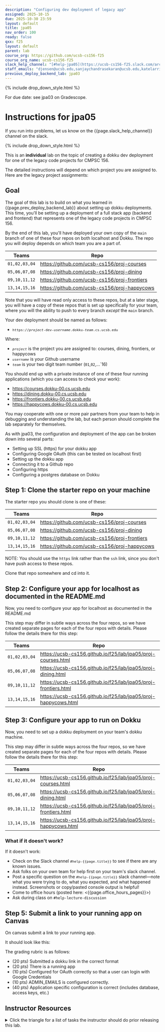 ```yaml
---
description: "Configuring dev deployment of legacy app"
assigned: 2025-10-15
due: 2025-10-30 23:59
layout: default
title: jpa05
nav_order: 100
ready: false
qxx: f25
layout: default
parent: lab
course_org: https://github.com/ucsb-cs156-f25
course_org_name: ucsb-cs156-f25
slack_help_channel: "[#help-jpa05](https://ucsb-cs156-f25.slack.com/archives/C09K987DZ08)"
staff_emails: "djensen@ucsb.edu,sanjaychandrasekaran@ucsb.edu,katelarrick@ucsb.edu,divyanipunj@ucsb.edu,samuelzhu@ucsb.edu,dgkirschbaum@ucsb.edu,phtcon@ucsb.edu"
previous_deploy_backend_lab: jpa03
---
```


<style>
  tt {white-space: pre; font-size: 80%;}
  code {white-space: pre}
  pre {white-space: pre}
</style>

{% include drop_down_style.html %}

For due date: see jpa03 on Gradescope.

# Instructions for jpa05

If you run into problems, let us know on the {{page.slack_help_channel}} channel on the slack.

{% include drop_down_style.html %}

This is an **individual** lab on the topic of creating a dokku dev deployment for one of the legacy code projects for CMPSC 156.

The detailed instructions will depend on which project you are assigned to.  Here are the legacy project assignments:

## Goal

The goal of this lab is to build on what you learned in {{page.prev_deploy_backend_lab}} about setting up
dokku deployments.  This time, you'll be setting up a deployment of a full stack app (backend and frontend) that represents one of the legacy code projects in CMPSC 156.

By the end of this lab, you'll have deployed your own copy of the `main` branch of one of these four repos on both localhost and Dokku.   The repo you will deploy
depends on which team you are a part of.

| Teams | Repo |
|-|-|
| `01,02,03,04` | <https://github.com/ucsb-cs156/proj-courses> |
| `05,06,07,08` | <https://github.com/ucsb-cs156/proj-dining> |
| `09,10,11,12` | <https://github.com/ucsb-cs156/proj-frontiers> |
| `13,14,15,16` | <https://github.com/ucsb-cs156/proj-happycows> |

Note that you will have read only access to these repos, but at a later stage, you will have a copy of these repos that is set up specifically for your team, where you will the ability to push to every branch *except* the `main` branch.

Your dev deployment should be named as follows:

* <tt>https://<i>project</i>-dev-<i>username</i>.dokku-<i>team</i>.cs.ucsb.edu</tt>

Where:
* <tt><i>project</i></tt> is the project you are assigned to: courses, dining, frontiers, or happycows
* <tt><i>username</i></tt> is your Github username
* <tt><i>team</i></tt> is your two digit team number (`01`,`02`,...`16)

You should end up with a private instance of one of these four running applications (which you can access to check your work):
* <https://courses.dokku-00.cs.ucsb.edu>
* <https://dining.dokku-00.cs.ucsb.edu>
* <https://frontiers.dokku-00.cs.ucsb.edu>
* <https://happycows.dokku-00.cs.ucsb.edu>

You may cooperate with one or more pair partners from your team to help in debugging and understanding the lab, but each person should complete the lab separately for themselves.


As with jpa03, the configuration and deployment of the app can be broken down into several parts:
* Setting up SSL (https) for your dokku app
* Configuring Google OAuth (this can be tested on localhost first)
* Setting up the dokku app
* Connecting it to a Github repo
* Configuring https
* Configuring a postgres database on Dokku

## Step 1: Clone the starter repo on your machine

The starter repo you should clone is one of these:

| Teams | Repo |
|-|-|
| `01,02,03,04` | <https://github.com/ucsb-cs156/proj-courses> |
| `05,06,07,08` | <https://github.com/ucsb-cs156/proj-dining> |
| `09,10,11,12` | <https://github.com/ucsb-cs156/proj-frontiers> |
| `13,14,15,16` | <https://github.com/ucsb-cs156/proj-happycows> |

NOTE: You should use the `https` link rather than the `ssh` link, since you don't have push access to these repos.

Clone that repo somewhere and cd into it.

## Step 2: Configure your app for localhost as documented in the README.md

Now, you need to configure your app for localhost as documented in the README.md

This step may differ in subtle ways across the four repos, so we have created separate pages for each of the four repos with details.  Please follow the details there for this step:


| Teams | Repo |
|-|-|
| `01,02,03,04` | <https://ucsb-cs156.github.io/f25/lab/jpa05/proj-courses.html> |
| `05,06,07,08` | <https://ucsb-cs156.github.io/f25/lab/jpa05/proj-dining.html> |
| `09,10,11,12` | <https://ucsb-cs156.github.io/f25/lab/jpa05/proj-frontiers.html> |
| `13,14,15,16` | <https://ucsb-cs156.github.io/f25/lab/jpa05/proj-happycows.html> |



## Step 3: Configure your app to run on Dokku

Now, you need to set up a dokku deployment on your team's dokku machine.

This step may differ in subtle ways across the four repos, so we have created separate pages for each of the four repos with details.  Please follow the details there for this step:

| Teams | Repo |
|-|-|
| `01,02,03,04` | <https://ucsb-cs156.github.io/f25/lab/jpa05/proj-courses.html> |
| `05,06,07,08` | <https://ucsb-cs156.github.io/f25/lab/jpa05/proj-dining.html> |
| `09,10,11,12` | <https://ucsb-cs156.github.io/f25/lab/jpa05/proj-frontiers.html> |
| `13,14,15,16` | <https://ucsb-cs156.github.io/f25/lab/jpa05/proj-happycows.html> |


### What if it doesn't work?

If it doesn't work:

* Check on the Slack channel <tt>#help-{{page.title}}</tt> to see if there are any known issues.
* Ask folks on your own team for help first on your team's slack channel.
* Post a specific question on the <tt>#help-{{page.title}}</tt> slack channel—note what you were trying to do, what you expected, and what happened instead.  Screenshots or copy/pasted console output is helpful!
* Come to office hours (posted here: <{{page.office_hours_pages}}>)
* Ask during class on `#help-lecture-discussion`

## Step 5: Submit a link to your running app on Canvas

On canvas submit a link to your running app.

It should look like this:

The grading rubric is as follows:

* (20 pts) Submitted a dokku link in the correct format
* (20 pts) There is a running app 
* (10 pts) Configured for OAuth correctly so that a user can login with Google Credentials
* (10 pts) ADMIN_EMAILS is configured correctly.
* (40 pts) Application specific configuration is correct (includes database, access keys, etc.)

  
## Instructor Resources

<details markdown="1">
<summary>
Click the triangle for a list of tasks the instructor should do prior releasing this lab.
</summary>

* Create {{page.title}} repos 
* Set up starter code in the course organization, and update links
* Create a Gradescope assignment for {{page.title}}
* Make sure the app <{{page.example_running_app}}> is up and running, and is sync'd with the starter code:

  i.e, on dokku-00 for example, do:
  <pre>
  dokku git:sync {{page.title}}-staff {{page.starter_repo}} main
  dokku ps:rebuild {{page.title}}-staff
  </pre>
  
* Remove older users from the database, e.g.
  ```
  dokku postgres:connect jpa03-staff-db
  select * from users;
  delete from users where id>2;
  \q
  ```
* Proofread the instructions in this file, and request that the staff (TAs/LAs do also)
* Consider assigning at least one TA/LA (preferably the one with the least prior experience with the course) to complete the lab in it's entirety to debug the starter code and instructions
* Be sure that the organization settings are set like this, in, for example, <https://github.com/organizations/ucsb-cs156-f25/settings/actions>

  This is needed so that the github actions scripts have write access to the directory.

  <img width="943" alt="image" src="https://github.com/ucsb-cs156/f23/assets/1119017/de8c9efe-7bcd-48a1-97d5-0c0aa68a68db">


  This setting is probabaly also a good idea:

  <img width="972" alt="image" src="https://github.com/ucsb-cs156/f23/assets/1119017/99fead23-d9d0-4373-a435-466c5ef9e752">


</details>
